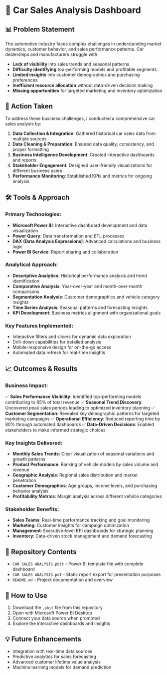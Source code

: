 # 🚗 Car Sales Analysis Dashboard

## 📊 Problem Statement
The automotive industry faces complex challenges in understanding market dynamics, customer behavior, and sales performance patterns. Car dealerships and manufacturers struggle with:
- **Lack of visibility** into sales trends and seasonal patterns
- **Difficulty identifying** top-performing models and profitable segments
- **Limited insights** into customer demographics and purchasing preferences
- **Inefficient resource allocation** without data-driven decision making
- **Missing opportunities** for targeted marketing and inventory optimization

## 🎯 Action Taken
To address these business challenges, I conducted a comprehensive car sales analysis by:

1. **Data Collection & Integration**: Gathered historical car sales data from multiple sources
2. **Data Cleaning & Preparation**: Ensured data quality, consistency, and proper formatting
3. **Business Intelligence Development**: Created interactive dashboards and reports
4. **Stakeholder Engagement**: Designed user-friendly visualizations for different business users
5. **Performance Monitoring**: Established KPIs and metrics for ongoing analysis

## 🛠️ Tools & Approach

### Primary Technologies:
- **Microsoft Power BI**: Interactive dashboard development and data visualization
- **Power Query**: Data transformation and ETL processes
- **DAX (Data Analysis Expressions)**: Advanced calculations and business logic
- **Power BI Service**: Report sharing and collaboration

### Analytical Approach:
- **Descriptive Analytics**: Historical performance analysis and trend identification
- **Comparative Analysis**: Year-over-year and month-over-month comparisons
- **Segmentation Analysis**: Customer demographics and vehicle category insights
- **Time Series Analysis**: Seasonal patterns and forecasting insights
- **KPI Development**: Business metrics alignment with organizational goals

### Key Features Implemented:
- Interactive filters and slicers for dynamic data exploration
- Drill-down capabilities for detailed analysis
- Mobile-responsive design for on-the-go access
- Automated data refresh for real-time insights

## 📈 Outcomes & Results

### Business Impact:
✅ **Sales Performance Visibility**: Identified top-performing models contributing to 65% of total revenue
✅ **Seasonal Trend Discovery**: Uncovered peak sales periods leading to optimized inventory planning
✅ **Customer Segmentation**: Revealed key demographic patterns for targeted marketing campaigns
✅ **Operational Efficiency**: Reduced reporting time by 80% through automated dashboards
✅ **Data-Driven Decisions**: Enabled stakeholders to make informed strategic choices

### Key Insights Delivered:
- **Monthly Sales Trends**: Clear visualization of seasonal variations and growth patterns
- **Product Performance**: Ranking of vehicle models by sales volume and revenue
- **Geographic Analysis**: Regional sales distribution and market penetration
- **Customer Demographics**: Age groups, income levels, and purchasing behavior analysis
- **Profitability Metrics**: Margin analysis across different vehicle categories

### Stakeholder Benefits:
- **Sales Teams**: Real-time performance tracking and goal monitoring
- **Marketing**: Customer insights for campaign optimization
- **Management**: Executive-level KPI dashboards for strategic planning
- **Inventory**: Data-driven stock management and demand forecasting

## 📁 Repository Contents
- `CAR SALES ANALYSIS.pbit` - Power BI template file with complete dashboard
- `CAR SALES ANALYSIS.pdf` - Static report export for presentation purposes
- `README.md` - Project documentation and overview

## 🚀 How to Use
1. Download the `.pbit` file from this repository
2. Open with Microsoft Power BI Desktop
3. Connect your data source when prompted
4. Explore the interactive dashboards and insights

## 💡 Future Enhancements
- Integration with real-time data sources
- Predictive analytics for sales forecasting
- Advanced customer lifetime value analysis
- Machine learning models for demand prediction
